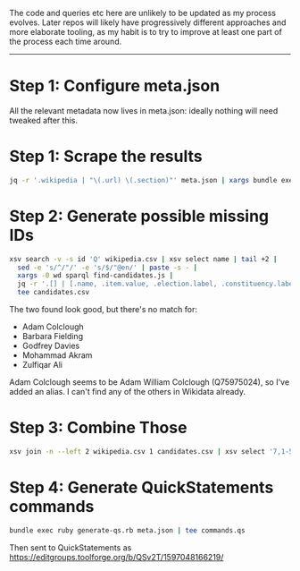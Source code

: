 
The code and queries etc here are unlikely to be updated as my process
evolves. Later repos will likely have progressively different approaches
and more elaborate tooling, as my habit is to try to improve at least
one part of the process each time around.

---------

Step 1: Configure meta.json
===========================

All the relevant metadata now lives in meta.json: ideally nothing will
need tweaked after this.

Step 1: Scrape the results
==========================

```sh
jq -r '.wikipedia | "\(.url) \(.section)"' meta.json | xargs bundle exec ruby scraper.rb | tee wikipedia.csv
```

Step 2: Generate possible missing IDs
=====================================

```sh
xsv search -v -s id 'Q' wikipedia.csv | xsv select name | tail +2 |
  sed -e 's/^/"/' -e 's/$/"@en/' | paste -s - |
  xargs -0 wd sparql find-candidates.js |
  jq -r '.[] | [.name, .item.value, .election.label, .constituency.label, .party.label] | @csv' |
  tee candidates.csv
```

The two found look good, but there's no match for:

* Adam Colclough
* Barbara Fielding
* Godfrey Davies
* Mohammad Akram
* Zulfiqar Ali

Adam Colclough seems to be Adam William Colclough (Q75975024), so I've
added an alias. I can't find any of the others in Wikidata already.

Step 3: Combine Those
=====================

```sh
xsv join -n --left 2 wikipedia.csv 1 candidates.csv | xsv select '7,1-5' | sed $'1i\\\nfoundid' | tee combo.csv
```

Step 4: Generate QuickStatements commands
=========================================

```sh
bundle exec ruby generate-qs.rb meta.json | tee commands.qs
```

Then sent to QuickStatements as https://editgroups.toolforge.org/b/QSv2T/1597048166219/

